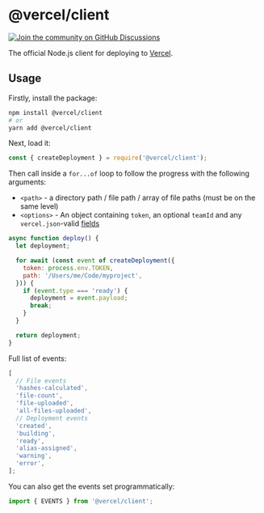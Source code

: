 # @vercel/client

[![Join the community on GitHub Discussions](https://badgen.net/badge/join%20the%20discussion/on%20github/black?icon=github)](https://github.com/vercel/vercel/discussions)

The official Node.js client for deploying to [Vercel](https://vercel.com).

## Usage

Firstly, install the package:

```bash
npm install @vercel/client
# or
yarn add @vercel/client
```

Next, load it:

```js
const { createDeployment } = require('@vercel/client');
```

Then call inside a `for...of` loop to follow the progress with the following arguments:

- `<path>` - a directory path / file path / array of file paths (must be on the same level)
- `<options>` - An object containing `token`, an optional `teamId` and any `vercel.json`-valid [fields](https://vercel.com/docs/api#endpoints/deployments/create-a-new-deployment)

```js
async function deploy() {
  let deployment;

  for await (const event of createDeployment({
    token: process.env.TOKEN,
    path: '/Users/me/Code/myproject',
  })) {
    if (event.type === 'ready') {
      deployment = event.payload;
      break;
    }
  }

  return deployment;
}
```

Full list of events:

```js
[
  // File events
  'hashes-calculated',
  'file-count',
  'file-uploaded',
  'all-files-uploaded',
  // Deployment events
  'created',
  'building',
  'ready',
  'alias-assigned',
  'warning',
  'error',
];
```

You can also get the events set programmatically:

```js
import { EVENTS } from '@vercel/client';
```
